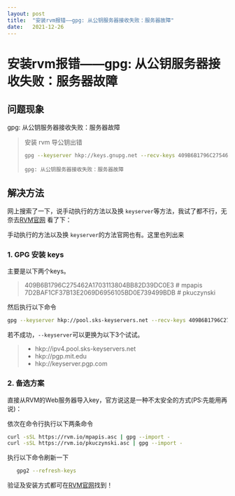 ```yaml
---
layout: post
title:  "安装rvm报错——gpg: 从公钥服务器接收失败：服务器故障"
date:   2021-12-26
---
```

#  安装rvm报错——gpg: 从公钥服务器接收失败：服务器故障





## 问题现象

gpg: 从公钥服务器接收失败：服务器故障

>安装  rvm 导公钥出错
>
>```bash
>gpg --keyserver hkp://keys.gnupg.net --recv-keys 409B6B1796C275462A1703113804BB82D39DC0E3 
>```
>
>`gpg: 从公钥服务器接收失败：服务器故障`





## 解决方法

网上搜索了一下，说手动执行的方法以及换 `keyserver`等方法，我试了都不行，无奈去[RVM官网](https://rvm.io/rvm/security) 看了下：



手动执行的方法以及换 `keyserver`的方法官网也有。这里也列出来

###  1. GPG 安装 keys



主要是以下两个keys。

>409B6B1796C275462A1703113804BB82D39DC0E3 # mpapis
>7D2BAF1CF37B13E2069D6956105BD0E739499BDB # pkuczynski

然后执行以下命令     


```bash
gpg --keyserver hkp://pool.sks-keyservers.net --recv-keys 409B6B1796C275462A1703113804BB82D39DC0E3 7D2BAF1CF37B13E2069D6956105BD0E739499BDB
```

若不成功，`--keyserver`可以更换为以下3个试试。

> - hkp://ipv4.pool.sks-keyservers.net
> - hkp://pgp.mit.edu
> - hkp://keyserver.pgp.com



### 2. 备选方案

直接从RVM的Web服务器导入key，官方说这是一种不太安全的方式(PS:先能用再说)：

依次在命令行执行以下两条命令

```bash
curl -sSL https://rvm.io/mpapis.asc | gpg --import -
curl -sSL https://rvm.io/pkuczynski.asc | gpg --import -
```



执行以下命令刷新一下

```bash
   gpg2 --refresh-keys
```



验证及安装方式都可在[RVM官网](https://rvm.io/rvm/security)找到！

